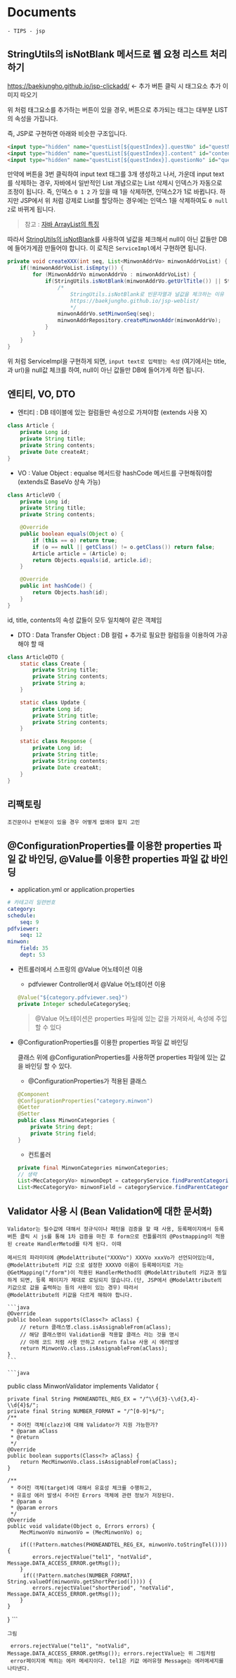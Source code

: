 ﻿# Documents

    - TIPS - jsp 

## StringUtils의 isNotBlank 메서드로 웹 요청 리스트 처리하기

https://baekjungho.github.io/jsp-clickadd/ <- 추가 버튼 클릭 시 태그요소 추가 이미지 따오기

위 처럼 태그요소를 추가하는 버튼이 있을 경우, 버튼으로 추가되는 태그는 대부분 LIST의 속성을 가집니다.

즉, JSP로 구현하면 아래와 비슷한 구조입니다.

```html 
<input type="hidden" name="questList[${questIndex}].questNo" id="questNo" value="<c:out value='${quest.questNo }'/>" />
<input type="hidden" name="questList[${questIndex}].content" id="content" value="<c:out value='${quest.content }'/>" />
<input type="hidden" name="questList[${questIndex}].questionNo" id="questionNo" value="<c:out value='${quest.questionNo }'/>" />
```

만약에 버튼을 3번 클릭하여 input text 태그를 3개 생성하고 나서, 가운데 input text를 삭제하는 경우, 자바에서 일반적인 List 개념으로는 List 삭제시 인덱스가 자동으로 조정이 됩니다. 즉, 인덱스 `0 1 2` 가 있을 때 1을 삭제하면, 인덱스2가 1로 바뀝니다. 하지만 JSP에서 위 처럼 강제로 List를 할당하는 경우에는 인덱스 1을 삭제하여도 `0 null 2`로 바뀌게 됩니다.

> 참고 : [자바 ArrayList의 특징](https://baekjungho.github.io/java-collection/#arraylist)

따라서 [StringUtils의 isNotBlank](https://baekjungho.github.io/apache-commonslang/#stringutils)를 사용하여 널값을 체크해서 null이 아닌 값들만 DB에 들어가게끔 만들어야 합니다. 이 로직은 `ServiceImpl`에서 구현하면 됩니다.


```java
private void createXXX(int seq, List<MinwonAddrVo> minwonAddrVoList) {
    if(!minwonAddrVoList.isEmpty()) {
        for (MinwonAddrVo minwonAddrVo : minwonAddrVoList) {
            if(StringUtils.isNotBlank(minwonAddrVo.getUrlTitle()) || StringUtils.isNotBlank(minwonAddrVo.getUrl())) {
                /*
                    StringUtils.isNotBlank로 빈문자열과 널값을 체크하는 이유
                    https://baekjungho.github.io/jsp-weblist/
                    */
                minwonAddrVo.setMinwonSeq(seq);
                minwonAddrRepository.createMinwonAddr(minwonAddrVo);
            }
        }
    }
}
```

위 처럼 ServiceImpl을 구현하게 되면, `input text로 입력받는 속성` (여기에서는 title,과 url)을 null값 체크를 하여, null이 아닌 값들만 DB에 들어가게 하면 됩니다.


## 엔티티, VO, DTO 

- 엔티티 : DB 테이블에 있는 컬럼들만 속성으로 가져야함 (extends 사용 X)

```java 
class Article {
    private Long id;
    private String title;
    private String contents;
    private Date createAt;
}
```

- VO : Value Object : equalse 메서드랑 hashCode 메서드를 구현해줘야함(extends로 BaseVo 상속 가능)

```java 
class ArticleVO {
    private Long id;
    private String title;
    private String contents;

    @Override
    public boolean equals(Object o) {
        if (this == o) return true;
        if (o == null || getClass() != o.getClass()) return false;
        Article article = (Article) o;
        return Objects.equals(id, article.id);
    }

    @Override
    public int hashCode() {
        return Objects.hash(id);
    }
}
```

id, title, contents의 속성 값들이 모두 일치해야 같은 객체임

- DTO : Data Transfer Object : DB 컬럼 + 추가로 필요한 컬럼등을 이용하여 가공해야 할 때

```java 
class ArticleDTO {
    static class Create {
        private String title;
        private String contents;
        private String a;
    }

    static class Update {
        private Long id;
        private String title;
        private String contents;
    }

    static class Response {
        private Long id;
        private String title;
        private String contents;
        private Date createAt;
    }
}
```

## 리팩토링

    조건문이나 반복문이 있을 경우 어떻게 없애야 할지 고민

## @ConfigurationProperties를 이용한 properties 파일 값 바인딩, @Value를 이용한 properties 파일 값 바인딩

- application.yml or application.properties 

```yml
# 카테고리 일련번호
category:
schedule:
    seq: 9
pdfviewer:
    seq: 12
minwon:
    field: 35
    dept: 53
```

- 컨트롤러에서 스프링의 @Value 어노테이션 이용 
    - pdfviewer Controller에서 @Value 어노테이션 이용

    ```java 
    @Value("${category.pdfviewer.seq}")
	private Integer scheduleCategorySeq;
    ```

    > @Value 어노테이션은 properties 파일에 있는 값을 가져와서, 속성에 주입할 수 있다

- @ConfigurationProperties를 이용한 properties 파일 값 바인딩

    클래스 위에 @ConfigurationProperties를 사용하면 properties 파일에 있는 값을 바인딩 할 수 있다.

    - @ConfigurationProperties가 적용된 클래스 

    ```java
    @Component
    @ConfigurationProperties("category.minwon")
    @Getter
    @Setter
    public class MinwonCategories {
        private String dept;
        private String field;
    }
    ```

    - 컨트롤러

    ```java 
    private final MinwonCategories minwonCategories;
    // 생략
    List<MecCategoryVo> minwonDept = categoryService.findParentCategoriesString(minwonCategories.getDept());
    List<MecCategoryVo> minwonField = categoryService.findParentCategoriesString(minwonCategories.getField());
    ```

## Validator 사용 시 (Bean Validation에 대한 문서화)

    Validator는 필수값에 대해서 정규식이나 패턴을 검증을 할 때 사용, 등록페이지에서 등록 버튼 클릭 시 js를 통해 1차 검증을 마친 후 form으로 컨틀롤러의 @Postmapping이 적용된 create HandlerMetod를 타게 된다. 이때 

    메서드의 파라미터에 @ModelAttribute("XXXVo") XXXVo xxxVo가 선언되어있는데, @ModelAttribute의 키값 으로 설정한 XXXVO 이름이 등록페이지로 가는 @GetMapping("/form")이 적용된 HandlerMethod의 @ModelAttribute의 키값과 동일하게 되면, 등록 페이지가 제대로 로딩되지 않습니다.(단, JSP에서 @ModelAttribute의 키값으로 값을 출력하는 등의 사용이 있는 경우) 따라서
    @ModelAttribute의 키값을 다르게 해줘야 합니다. 

    ```java
    @Override
    public boolean supports(Class<?> aClass) {
        // return 클래스명.class.isAssignableFrom(aClass);
        // 해당 클래스명이 Validation을 적용할 클래스 라는 것을 명시
        // 아래 코드 처럼 사용 안하고 return false 사용 시 에러발생
        return MinwonVo.class.isAssignableFrom(aClass);
    }
    ```

    ```java 
public class MinwonValidator implements Validator {

    private final String PHONEANDTEL_REG_EX = "/^\\d{3}-\\d{3,4}-\\d{4}$/";
    private final String NUMBER_FORMAT = "/^[0-9]*$/";
    /**
     * 주어진 객체(clazz)에 대해 Validator가 지원 가능한가?
     * @param aClass
     * @return
     */
    @Override
    public boolean supports(Class<?> aClass) {
        return MecMinwonVo.class.isAssignableFrom(aClass);
    }

    /**
     * 주어진 객체(target)에 대해서 유효성 체크를 수행하고,
     * 유효성 에러 발생시 주어진 Errors 객체에 관련 정보가 저장된다.
     * @param o
     * @param errors
     */
    @Override
    public void validate(Object o, Errors errors) {
        MecMinwonVo minwonVo = (MecMinwonVo) o;

        if((!Pattern.matches(PHONEANDTEL_REG_EX, minwonVo.toStringTel()))) {
            errors.rejectValue("tel1", "notValid", Message.DATA_ACCESS_ERROR.getMsg());
        }
         if((!Pattern.matches(NUMBER_FORMAT, String.valueOf(minwonVo.getShortPeriod())))) {
            errors.rejectValue("shortPeriod", "notValid", Message.DATA_ACCESS_ERROR.getMsg());
        }
    }
}
    ```

    그림 

     errors.rejectValue("tel1", "notValid", Message.DATA_ACCESS_ERROR.getMsg()); errors.rejectValue는 위 그림처럼
     error페이지에 찍히는 에러 메세지이다. tel1은 키값 에러유형 Message는 에러메세지를 나타낸다.